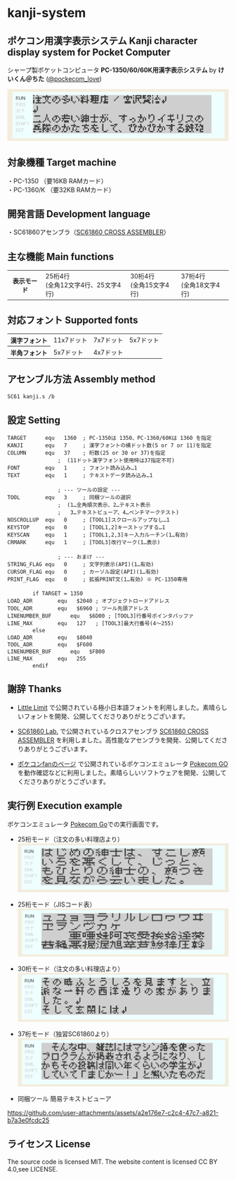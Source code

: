 # kanji-system
## ポケコン用漢字表示システム Kanji character display system for Pocket Computer

シャープ製ポケットコンピュータ **PC-1350/60/60K用漢字表示システム**
by **けいくん＠ちた** ([@pockecom_love](https://x.com/pockecom_love))

![37桁モード](./images/kanji1.jpg)

## 対象機種 Target machine

・PC-1350 （要16KB RAMカード）  
・PC-1360/K （要32KB RAMカード）

## 開発言語 Development language

・SC61860アセンブラ（[SC61860 CROSS ASSEMBLER](https://hd61700.yukimizake.net/SC61860/index.html)）

## 主な機能 Main functions

<table>
<tr>
 <th>表示モード</th>
 <td>25桁4行<br>(全角12文字4行、25文字4行)</td>
 <td>30桁4行<br>(全角15文字4行)</td>
 <td>37桁4行<br>(全角18文字4行)</td></tr>
</table>

## 対応フォント Supported fonts

<table>
<tr><th>漢字フォント</th><td>11x7ドット</td><td>7x7ドット</td><td>5x7ドット</td></tr>
<tr><th>半角フォント</th><td>5x7ドット</td><td>4x7ドット</td></tr>
</table>

## アセンブル方法 Assembly method

```
SC61 kanji.s /b
```

## 設定 Setting

```assembly
TARGET		equ   1360	; PC-1350は 1350、PC-1360/60Kは 1360 を指定
KANJI		equ   7		; 漢字フォントの横ドット数(5 or 7 or 11)を指定
COLUMN		equ   37	; 桁数(25 or 30 or 37)を指定
				;  (11ドット漢字フォント使用時は37指定不可)
FONT		equ   1		; フォント読み込み…1
TEXT		equ   1		; テキストデータ読み込み…1

				; --- ツールの設定 ---
TOOL		equ   3		; 同梱ツールの選択
				;  (1…全角順次表示、2…テキスト表示
				;   3…テキストビューア、4…ベンチマークテスト)
NOSCROLLUP	equ   0		; [TOOL1]スクロールアップなし…1
KEYSTOP		equ   0		; [TOOL1,2]キーストップする…1
KEYSCAN		equ   1		; [TOOL1,2,3]キー入力ルーチン(1…有効)
CRMARK		equ   1		; [TOOL3]改行マーク(1…表示)

				; --- おまけ ---
STRING_FLAG	equ   0		; 文字列表示(API)(1…有効)
CURSOR_FLAG	equ   0		; カーソル設定(API)(1…有効)
PRINT_FLAG	equ   0		; 拡張PRINT文(1…有効) ※ PC-1350専用

		if TARGET = 1350
LOAD_ADR		equ   $2040	; オブジェクトロードアドレス
TOOL_ADR		equ   $6960	; ツール先頭アドレス
LINENUMBER_BUF		equ   $6D00	; [TOOL3]行番号ポインタバッファ
LINE_MAX		equ   127	; [TOOL3]最大行番号(4～255)
		else
LOAD_ADR		equ   $8040
TOOL_ADR		equ   $F600
LINENUMBER_BUF		equ   $FB00
LINE_MAX		equ   255
		endif
```

## 謝辞 Thanks
* [Little Limit](https://littlelimit.net/font.htm) で公開されている極小日本語フォントを利用しました。素晴らしいフォントを開発、公開してくださりありがとうございます。  

* [SC61860 Lab.](https://hd61700.yukimizake.net/) で公開されているクロスアセンブラ [SC61860 CROSS ASSEMBLER](https://hd61700.yukimizake.net/SC61860/index.html) を利用しました。高性能なアセンブラを開発、公開してくださりありがとうございます。  

* [ポケコンfanのページ](https://digihori.jimdofree.com/) で公開されているポケコンエミュレータ [Pokecom GO](https://digihori.jimdofree.com/index/emulator/) を動作確認などに利用しました。素晴らしいソフトウェアを開発、公開してくださりありがとうございます。

## 実行例 Execution example

ポケコンエミュレータ [Pokecom Go](https://digihori.jimdofree.com/index/emulator/)での実行画面です。

* 25桁モード（注文の多い料理店より）
![25桁モード](./images/kanji2.jpg)  

* 25桁モード（JISコード表）
![25桁モード](./images/kanji3.jpg)  

* 30桁モード（注文の多い料理店より）
![30桁モード](./images/kanji5.jpg)  

* 37桁モード（独習SC61860より）
![37桁モード](./images/kanji4.jpg)  

* 同梱ツール 簡易テキストビューア  

https://github.com/user-attachments/assets/a2e176e7-c2c4-47c7-a821-b7a3e0fcdc25

## ライセンス License
 
The source code is licensed MIT. The website content is licensed CC BY 4.0,see LICENSE.
